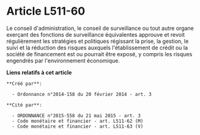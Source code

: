 # Article L511-60

Le conseil d'administration, le conseil de surveillance ou tout autre organe exerçant des fonctions de surveillance
équivalentes approuve et revoit régulièrement les stratégies et politiques régissant la prise, la gestion, le suivi et la
réduction des risques auxquels l'établissement de crédit ou la société de financement est ou pourrait être exposé, y compris
les risques engendrés par l'environnement économique.

**Liens relatifs à cet article**

	**Créé par**:

	  - Ordonnance n°2014-158 du 20 février 2014 - art. 3

	**Cité par**:

	  - ORDONNANCE n°2015-558 du 21 mai 2015 - art. 3
	  - Code monétaire et financier - art. L511-62 (M)
	  - Code monétaire et financier - art. L511-63 (V)
